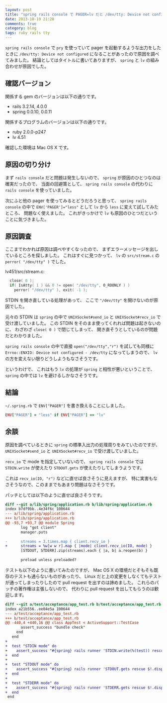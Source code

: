 ```yaml
---
layout: post
title: "spring rails console で PAGER=lv だと /dev/tty: Device not configured"
date: 2013-10-10 21:28
comments: true
category: blog
tags: ruby rails tty
---
```

`spring rails console`
で
`pry`
を使っていて
pager
を起動するような出力をしたときに
`/dev/tty: Device not configured`
になることがあったので原因を調べてみました。
結論としてはタイトルに書いてありますが、
`spring`
と
`lv`
の組み合わせが原因でした。

<!--more-->

## 確認バージョン

関係する gem のバージョンは以下の通りです。

* rails 3.2.14, 4.0.0
* spring 0.0.10, 0.0.11

関係するプログラムのバージョンは以下の通りです。

* ruby 2.0.0-p247
* lv 4.51

確認した環境は Mac OS X です。

## 原因の切り分け

まず
`rails console`
だと問題は発生しないので、
`spring`
が原因のひとつなのは確実だったので、
当面の回避策として、
`spring rails console`
の代わりに
`rails console`
を使っていました。

次にふと他の pager を使ってみるとどうだろうと思って、
`spring rails console`
の中で
`ENV['PAGER']="less"`
として `lv` から `less` に変えて試してみたところ、
問題なく使えました。
これがきっかけで `lv` も原因のひとつだということに気づきました。

## 原因調査

ここまでわかれば原因は調べやすくなったので、
まずエラーメッセージを出しているところを探しました。
これはすぐに見つかって、
`lv` の `src/stream.c` の `perror( "/dev/tty" )` でした。

<p class="filename">lv451/src/stream.c:</p>

```c
  close( 0 );
  if( IsAtty( 1 ) && 0 != open( "/dev/tty", O_RDONLY ) )
    perror( "/dev/tty" ), exit( -1 );
```

STDIN を開き直している処理があって、
ここで `"/dev/tty"` を開けないのが原因でした。

元々の STDIN は
`spring`
の中で
`UNIXSocket#send_io`
と
`UNIXSocket#recv_io`
で受け渡していました。
この STDIN をそのまま使ってくれれば問題は起きないのに、
わざわざ `close( 0 )` で閉じてしまって、
開き直そうとしているのが問題だとわかりました。

`spring rails console`
の中で直接
`open("/dev/tty","r")`
を試しても同様に
`Errno::ENXIO: Device not configured - /dev/tty`
になってしまうので、
`lv` の方を変えない限りどうしようもなさそうです。

というわけで、
これはもう `lv` の処理が `spring` と相性が悪いということで、
`spring` の中では `lv` を避けるしかなさそうです。

## 結論

`~/.spring.rb`
で
`ENV["PAGER"]`
を書き換えることにしました。

```ruby
ENV["PAGER"] = "less" if ENV["PAGER"] == "lv"
```

## 余談

原因を調べているときに
`spring`
の標準入出力の処理周りをみていたのですが、
`UNIXSocket#send_io`
と
`UNIXSocket#recv_io`
で受け渡していました。

`recv_io` で mode を指定していないので、
`spring rails console` では
`STDIN.write` が使えたり `STDOUT.gets` が使えたりしてしまうようです。

これは `recv_io(IO, "r")` などに直せば良さそうに見えますが、
特に実害もなさそうなので、このままでもあまり問題はなさそうです。

パッチとしては以下のように直せば良さそうです。

```diff
diff --git a/lib/spring/application.rb b/lib/spring/application.rb
index b7df9bb..4e34f6c 100644
--- a/lib/spring/application.rb
+++ b/lib/spring/application.rb
@@ -93,7 +93,7 @@ module Spring
       log "got client"
       manager.puts
 
-      streams = 3.times.map { client.recv_io }
+      streams = %w[w w r].map { |mode| client.recv_io(IO, mode) }
       [STDOUT, STDERR].zip(streams).each { |a, b| a.reopen(b) }
 
       preload unless preloaded?
```

テストも以下のように書いてみたのですが、
Mac OS X の環境だとそもそも既存のテストも通らないものがあったり、
Linux だと上の変更をしなくてもテストが通ってしまったりしたので
pull request を出すのは諦めました。
これらのパッチの著作権は主張しないので、
代わりに pull request を出してもらうのは歓迎します。

```diff
diff --git a/test/acceptance/app_test.rb b/test/acceptance/app_test.rb
index a21b556..ee04e5a 100644
--- a/test/acceptance/app_test.rb
+++ b/test/acceptance/app_test.rb
@@ -440,4 +440,16 @@ class AppTest < ActiveSupport::TestCase
       assert_success "bundle check"
     end
   end
+
+  test "STDIN mode" do
+    assert_success "#{spring} rails runner 'STDIN.write(%(test)) rescue $!.display'", stdout: "not opened for writing"
+  end
+
+  test "STDOUT mode" do
+    assert_success "#{spring} rails runner 'STDOUT.gets rescue $!.display'", stdout: "not opened for reading"
+  end
+
+  test "STDERR mode" do
+    assert_success "#{spring} rails runner 'STDERR.gets rescue $!.display'", stdout: "not opened for reading"
+  end
 end
```
